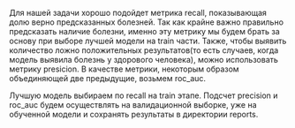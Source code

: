 Для нашей задачи хорошо подойдет метрика recall, показывающая долю верно предсказанных болезней. Так как крайне важно правильно предсказать наличие болезни, именно эту метрику мы будем брать за основу при выборе лучшей модели на train части. Также, чтобы выявить количество ложно положительных результатов(то есть случаев, когда модель выявила болезнь у здорового человека), можно использовать метрику presicion. В качестве метрики, некоторым образом объединяющей две предыдущие, возьмем roc_auc. 

Лучшую модель выбираем по recall на train этапе.
Подсчет precision и roc_auc будем осуществлять на валидационной выборке, уже на обученной модели и сохранять результаты в директории reports.
